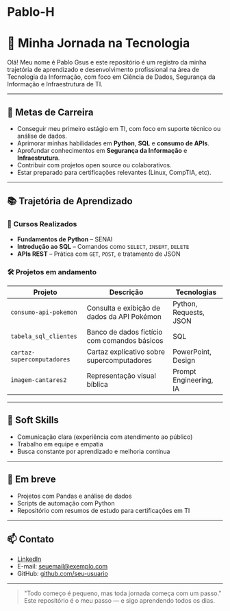 # Pablo-H

# 🚀 Minha Jornada na Tecnologia

Olá! Meu nome é Pablo Gsus e este repositório é um registro da minha trajetória de aprendizado e desenvolvimento profissional na área de Tecnologia da Informação, com foco em Ciência de Dados, Segurança da Informação e Infraestrutura de TI.

---

## 🎯 Metas de Carreira

- Conseguir meu primeiro estágio em TI, com foco em suporte técnico ou análise de dados.
- Aprimorar minhas habilidades em **Python**, **SQL** e **consumo de APIs**.
- Aprofundar conhecimentos em **Segurança da Informação** e **Infraestrutura**.
- Contribuir com projetos open source ou colaborativos.
- Estar preparado para certificações relevantes (Linux, CompTIA, etc).

---

## 📚 Trajetória de Aprendizado

### 🧩 Cursos Realizados

- **Fundamentos de Python** – SENAI  
- **Introdução ao SQL** – Comandos como `SELECT`, `INSERT`, `DELETE`
- **APIs REST** – Prática com `GET`, `POST`, e tratamento de JSON

### 🛠️ Projetos em andamento

| Projeto | Descrição | Tecnologias |
|--------|-----------|-------------|
| `consumo-api-pokemon` | Consulta e exibição de dados da API Pokémon | Python, Requests, JSON |
| `tabela_sql_clientes` | Banco de dados fictício com comandos básicos | SQL |
| `cartaz-supercomputadores` | Cartaz explicativo sobre supercomputadores | PowerPoint, Design |
| `imagem-cantares2` | Representação visual bíblica | Prompt Engineering, IA |

---

## 💬 Soft Skills

- Comunicação clara (experiência com atendimento ao público)
- Trabalho em equipe e empatia
- Busca constante por aprendizado e melhoria contínua

---

## 📌 Em breve

- Projetos com Pandas e análise de dados
- Scripts de automação com Python
- Repositório com resumos de estudo para certificações em TI

---

## 📫 Contato

- [LinkedIn](https://www.linkedin.com/)
- E-mail: seuemail@exemplo.com
- GitHub: [github.com/seu-usuario](https://github.com/seu-usuario)

---

> "Todo começo é pequeno, mas toda jornada começa com um passo."  
> Este repositório é o meu passo — e sigo aprendendo todos os dias.
